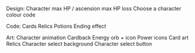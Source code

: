 Design:
    Character max HP / ascension max HP loss
    Choose a character colour code

Code:
    Cards
    Relics
    Potions
    Ending effect

Art:
    Character animation
    Cardback
    Energy orb + icon
    Power icons
    Card art
    Relics
    Character select background
    Character select button